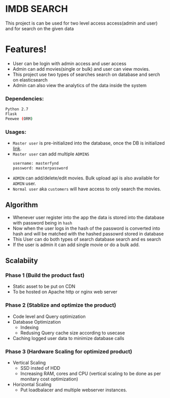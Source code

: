 # IMDB SEARCH


This project is can be used for two level access access(admin and user) and for search on the given data


# Features!

  - User can be login with admin access and user access
  - Admin can add movies(single or bulk) and user can view movies.
  - This project use two types of searches search on database and serch on elasticsearch
  - Admin can also view the analytics of the data inside the system

### Dependencies:
```sh 
Python 2.7
Flask
Peewee (ORM)
```


### Usages:
 - `Master user` is pre-initialized into the database, once the DB is initialized [link](http://google.com).
 - `Master user` can add multiple `ADMINS`
     ``` sh
     username: masterfynd
     password: masterpassword
     ```
 - `ADMIN` can add/delete/edit movies. Bulk upload api is also available for `ADMIN` user.
 - `Normal user` aka `customers` will have access to only search the movies.

## Algorithm
 
 - Whenever user register into the app the data is stored into the database with password being in `hash`
 - Now when the user logs in the hash of the password is converted into hash and will be matched with the hashed passowrd stored in database
 - This User can do both types of search database search and es search
 - If the user is admin it can add single movie or do a bulk add.
 
## Scalabiity

### Phase 1 (Build the product fast)
- Static asset to be put on CDN
- To be hosted on Apache http or nginx web server

### Phase 2 (Stablize and optimize the product)
- Code level and Query optimization 
- Database Optimization 
  - Indexing
  - Redusing Query cache size according to usecase
- Caching logged user data to minimize database calls

### Phase 3 (Hardware Scaling for optimized product)
- Vertical Scaling
  - SSD insted of HDD
  - Increasing RAM, cores and CPU
  (vertical scaling to be done as per monitary cost optimization)
- Horizontal Scaling 
  - Put loadbalacer and multiple webserver instances.  





